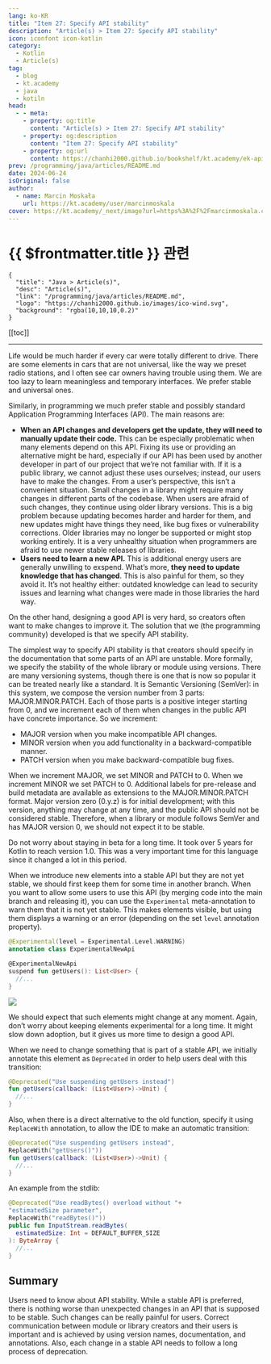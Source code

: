 ```yaml
---
lang: ko-KR
title: "Item 27: Specify API stability"
description: "Article(s) > Item 27: Specify API stability"
icon: iconfont icon-kotlin
category: 
  - Kotlin
  - Article(s)
tag: 
  - blog
  - kt.academy
  - java
  - kotiln
head:
  - - meta:
    - property: og:title
      content: "Article(s) > Item 27: Specify API stability"
    - property: og:description
      content: "Item 27: Specify API stability"
    - property: og:url
      content: https://chanhi2000.github.io/bookshelf/kt.academy/ek-api-stability.html
prev: /programming/java/articles/README.md
date: 2024-06-24
isOriginal: false
author: 
  - name: Marcin Moskała
    url: https://kt.academy/user/marcinmoskala
cover: https://kt.academy/_next/image?url=https%3A%2F%2Fmarcinmoskala.com%2FEffectiveKotlin-Book%2Fpromotion%2Fapi_stability.jpg&w=640&q=75
---
```


# {{ $frontmatter.title }} 관련

```component VPCard
{
  "title": "Java > Article(s)",
  "desc": "Article(s)",
  "link": "/programming/java/articles/README.md",
  "logo": "https://chanhi2000.github.io/images/ico-wind.svg",
  "background": "rgba(10,10,10,0.2)"
}
```

[[toc]]

---

<SiteInfo
  name="Item 27: Specify API stability"
  desc="How do we specify API stability and why it is so important."
  url="https://kt.academy/article/ek-api-stability"
  logo="https://kt.academy/logo.png"
  preview="https://kt.academy/_next/image?url=https%3A%2F%2Fmarcinmoskala.com%2FEffectiveKotlin-Book%2Fpromotion%2Fapi_stability.jpg&w=640&q=75"/>

Life would be much harder if every car were totally different to drive. There are some elements in cars that are not universal, like the way we preset radio stations, and I often see car owners having trouble using them. We are too lazy to learn meaningless and temporary interfaces. We prefer stable and universal ones.

Similarly, in programming we much prefer stable and possibly standard Application Programming Interfaces (API). The main reasons are:

- **When an API changes and developers get the update, they will need to manually update their code.** This can be especially problematic when many elements depend on this API. Fixing its use or providing an alternative might be hard, especially if our API has been used by another developer in part of our project that we’re not familiar with. If it is a public library, we cannot adjust these uses ourselves; instead, our users have to make the changes. From a user’s perspective, this isn’t a convenient situation. Small changes in a library might require many changes in different parts of the codebase. When users are afraid of such changes, they continue using older library versions. This is a big problem because updating becomes harder and harder for them, and new updates might have things they need, like bug fixes or vulnerability corrections. Older libraries may no longer be supported or might stop working entirely. It is a very unhealthy situation when programmers are afraid to use newer stable releases of libraries.
- **Users need to learn a new API.** This is additional energy users are generally unwilling to exspend. What’s more, **they need to update knowledge that has changed**. This is also painful for them, so they avoid it. It’s not healthy either: outdated knowledge can lead to security issues and learning what changes were made in those libraries the hard way.

On the other hand, designing a good API is very hard, so creators often want to make changes to improve it. The solution that we (the programming community) developed is that we specify API stability.

The simplest way to specify API stability is that creators should specify in the documentation that some parts of an API are unstable. More formally, we specify the stability of the whole library or module using versions. There are many versioning systems, though there is one that is now so popular it can be treated nearly like a standard. It is Semantic Versioning (SemVer): in this system, we compose the version number from 3 parts: MAJOR.MINOR.PATCH. Each of those parts is a positive integer starting from 0, and we increment each of them when changes in the public API have concrete importance. So we increment:

- MAJOR version when you make incompatible API changes.
- MINOR version when you add functionality in a backward-compatible manner.
- PATCH version when you make backward-compatible bug fixes.

When we increment MAJOR, we set MINOR and PATCH to 0. When we increment MINOR we set PATCH to 0. Additional labels for pre-release and build metadata are available as extensions to the MAJOR.MINOR.PATCH format. Major version zero (0.y.z) is for initial development; with this version, anything may change at any time, and the public API should not be considered stable. Therefore, when a library or module follows SemVer and has MAJOR version 0, we should not expect it to be stable.

Do not worry about staying in beta for a long time. It took over 5 years for Kotlin to reach version 1.0. This was a very important time for this language since it changed a lot in this period.

When we introduce new elements into a stable API but they are not yet stable, we should first keep them for some time in another branch. When you want to allow some users to use this API (by merging code into the main branch and releasing it), you can use the `Experimental` meta-annotation to warn them that it is not yet stable. This makes elements visible, but using them displays a warning or an error (depending on the set `level` annotation property).

```kotlin
@Experimental(level = Experimental.Level.WARNING)
annotation class ExperimentalNewApi

@ExperimentalNewApi
suspend fun getUsers(): List<User> {
  //...
}
```

![](https://kt.academy/_next/image?url=https%3A%2F%2Fmarcinmoskala.com%2FEffectiveKotlin-Book%2Fmanuscript%2Fresources%2Fimage_6.png&w=750&q=75)

We should expect that such elements might change at any moment. Again, don’t worry about keeping elements experimental for a long time. It might slow down adoption, but it gives us more time to design a good API.

When we need to change something that is part of a stable API, we initially annotate this element as `Deprecated` in order to help users deal with this transition:

```kotlin
@Deprecated("Use suspending getUsers instead")
fun getUsers(callback: (List<User>)->Unit) {
  //...
}
```

Also, when there is a direct alternative to the old function, specify it using `ReplaceWith` annotation, to allow the IDE to make an automatic transition:

```kotlin
@Deprecated("Use suspending getUsers instead",
ReplaceWith("getUsers()"))
fun getUsers(callback: (List<User>)->Unit) {
  //...
}
```

An example from the stdlib:

```kotlin
@Deprecated("Use readBytes() overload without "+
"estimatedSize parameter",
ReplaceWith("readBytes()"))
public fun InputStream.readBytes(
  estimatedSize: Int = DEFAULT_BUFFER_SIZE
): ByteArray {
  //...
}
```

## Summary

Users need to know about API stability. While a stable API is preferred, there is nothing worse than unexpected changes in an API that is supposed to be stable. Such changes can be really painful for users. Correct communication between module or library creators and their users is important and is achieved by using version names, documentation, and annotations. Also, each change in a stable API needs to follow a long process of deprecation.
